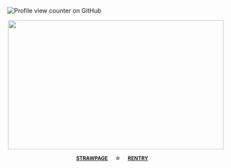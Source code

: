 ![Profile view counter on GitHub](https://komarev.com/ghpvc/?username=perisicnikola37)
<p align="center">
  <img width="500" height="300" src="https://github.com/user-attachments/assets/8a93d7c1-2e7f-48ed-9231-be9bcb1e13c0">

<div align="center"> 

 <sup>[**STRAWPAGE**](https://steinbian.straw.page)⠀⠀☆⠀⠀[**RENTRY**](https://rentry.co/drfreakystein)⠀⠀

 <div align="center">  
